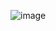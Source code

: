 ![image](https://github.com/ehanadul/Number-Baseball/assets/156569727/696dbf03-dc7e-470c-b29b-0ef4d82f34b2)
